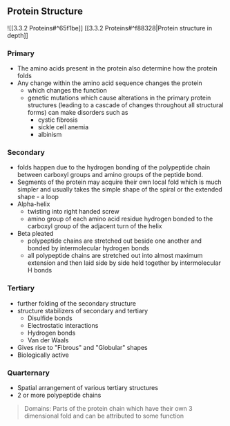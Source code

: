 ## Protein Structure 
![[3.3.2 Proteins#^65f1be]]
[[3.3.2 Proteins#^f88328|Protein structure in depth]]

### Primary
- The amino acids present in the protein also determine how the protein folds
- Any change within the amino acid sequence changes the protein
	- which changes the function
	- genetic mutations which cause alterations in the primary protein structures (leading to a cascade of changes throughout all structural forms) can make disorders such as
		- cystic fibrosis
		- sickle cell anemia
		- albinism

### Secondary
- folds happen due to the hydrogen bonding of the polypeptide chain between carboxyl groups and amino groups of the peptide bond.
- Segments of the protein may acquire their own local fold which is much simpler and usually takes the simple shape of the spiral or the extended shape - a loop 
- Alpha-helix
	- twisting into right handed screw
	- amino group of each amino acid residue hydrogen bonded to the carboxyl group of the adjacent turn of the helix
- Beta pleated
	- polypeptide chains are stretched out beside one another and bonded by intermolecular hydrogen bonds
	- all polypeptide chains are stretched out into almost maximum extension and then laid side by side held together by intermolecular H bonds

### Tertiary
- further folding of the secondary structure
- structure stabilizers of secondary and tertiary
	- Disulfide bonds
	- Electrostatic interactions
	- Hydrogen bonds
	- Van der Waals
- Gives rise to "Fibrous" and "Globular" shapes
- Biologically active

### Quarternary
- Spatial arrangement of various tertiary structures
- 2 or more polypeptide chains

>Domains: Parts of the protein chain which have their own 3 dimensional fold and can be attributed to some function
